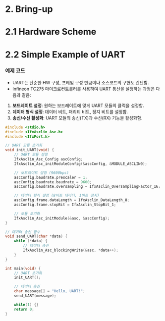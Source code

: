 # 2. Bring-up
# 2.1 Hardware Scheme
# 2.2 Simple Example of UART
### 예제 코드
- UART는 단순한 HW 구성, 프레임 구성 만큼이나 소스코드의 구현도 간단함.
- Infineon TC275 마이크로컨트롤러를 사용하여 UART 통신을 설정하는 과정은 다음과 같음:

1. **보드레이트 설정**: 원하는 보드레이트에 맞게 UART 모듈의 클럭을 설정함.
2. **데이터 형식 설정**: 데이터 비트, 패리티 비트, 정지 비트를 설정함.
3. **송신/수신 활성화**: UART 모듈의 송신(TX)과 수신(RX) 기능을 활성화함.


```c
#include <stdio.h>
#include <IfxAsclin_Asc.h>
#include <IfxPort.h>

// UART 모듈 초기화
void init_UART(void) {
    // UART 모듈 설정
    IfxAsclin_Asc_Config ascConfig;
    IfxAsclin_Asc_initModuleConfig(&ascConfig, &MODULE_ASCLIN0);

    // 보드레이트 설정 (9600bps)
    ascConfig.baudrate.prescaler = 1;
    ascConfig.baudrate.baudrate = 9600;
    ascConfig.baudrate.oversampling = IfxAsclin_OversamplingFactor_16;

    // 데이터 형식 설정 (8비트 데이터, 1비트 정지)
    ascConfig.frame.dataLength = IfxAsclin_DataLength_8;
    ascConfig.frame.stopBit = IfxAsclin_StopBit_1;

    // 모듈 초기화
    IfxAsclin_Asc_initModule(&asc, &ascConfig);
}

// 데이터 송신 함수
void send_UART(char *data) {
    while (*data) {
        // 데이터 송신
        IfxAsclin_Asc_blockingWrite(&asc, *data++);
    }
}

int main(void) {
    // UART 초기화
    init_UART();

    // 데이터 송신
    char message[] = "Hello, UART!";
    send_UART(message);

    while(1) {}
    return 0;
}